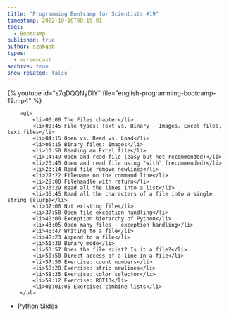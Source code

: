 ```yaml
---
title: "Programming Bootcamp for Scientists #19"
timestamp: 2022-10-16T08:19:01
tags:
  - Bootcamp
published: true
author: szabgab
types:
  - screencast
archive: true
show_related: false
---
```



{% youtube id="s7qDQQNyDlY" file="english-programming-bootcamp-19.mp4" %}

        <ul>
            <li>00:00 The Files chapter</li>
            <li>00:45 File types: Text vs. Binary - Images, Excel files, text files</li>
            <li>04:15 Open vs. Read vs. Load</li>
            <li>06:15 Binary files: Images</li>
            <li>10:50 Reading an Excel file</li>
            <li>14:49 Open and read file (easy but not recommended)</li>
            <li>20:45 Open and read file using "with" (recommended)</li>
            <li>23:14 Read file remove newlines</li>
            <li>27:22 Filename on the command line</li>
            <li>28:00 Filehandle with return</li>
            <li>33:29 Read all the lines into a list</li>
            <li>35:45 Read all the characters of a file into a single string (slurp)</li>
            <li>37:00 Not existing file</li>
            <li>37:50 Open file exception handling</li>
            <li>40:00 Exception hierarchy of Python</li>
            <li>43:05 Open many files - exception handling</li>
            <li>46:47 Writing to a file</li>
            <li>48:23 Append to a file</li>
            <li>51:30 Binary mode</li>
            <li>53:57 Does the file exist? Is it a file?</li>
            <li>50:50 Direct access of a line in a file</li>
            <li>57:50 Exercise: count numbers</li>
            <li>58:20 Exercise: strip newlines</li>
            <li>58:35 Exercise: color selector</li>
            <li>59:12 Exercise: ROT13</li>
            <li>01:01:05 Exercise: combine lists</li>
        </ul>

* [Python Slides](/slides/python)

